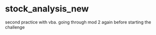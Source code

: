# stock_analysis_new
second practice with vba. 
going through mod 2 again before starting the challenge
